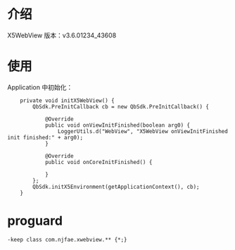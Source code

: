 

# 介绍

X5WebView 版本：v3.6.01234_43608

# 使用

Application 中初始化：

```
    private void initX5WebView() {
        QbSdk.PreInitCallback cb = new QbSdk.PreInitCallback() {

            @Override
            public void onViewInitFinished(boolean arg0) {
                LoggerUtils.d("WebView", "X5WebView onViewInitFinished init finished:" + arg0);
            }

            @Override
            public void onCoreInitFinished() {

            }
        };
        QbSdk.initX5Environment(getApplicationContext(), cb);
    }
```


# proguard

```
-keep class com.njfae.xwebview.** {*;}
```